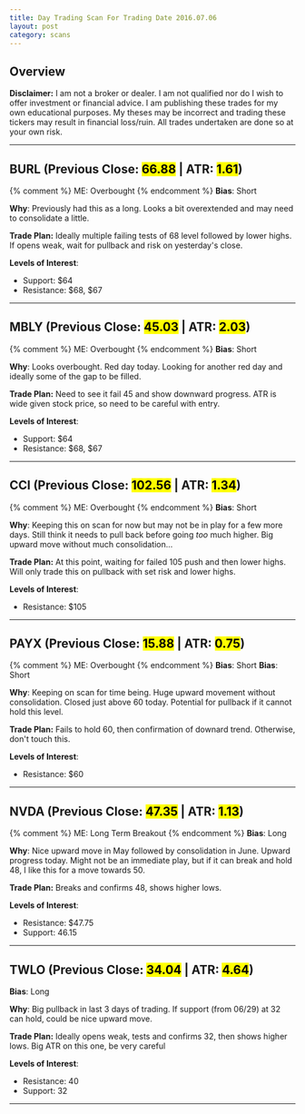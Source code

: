 ```yaml
---
title: Day Trading Scan For Trading Date 2016.07.06
layout: post
category: scans
---
```


Overview
--- 

**Disclaimer:** I am not a broker or dealer. I am not qualified nor do I wish to offer investment or financial advice. I am publishing these trades for my own educational purposes. My theses may be incorrect and trading these tickers may result in financial loss/ruin. All trades undertaken are done so at your own risk.

***

BURL (Previous Close: <mark>66.88</mark> | ATR: <mark>1.61</mark>)
---
{% comment %}
ME: Overbought
{% endcomment %}
**Bias**: Short

**Why**: Previously had this as a long. Looks a bit overextended and may need to consolidate a little.

**Trade Plan:** Ideally multiple failing tests of 68 level followed by lower highs. If opens weak, wait for pullback and risk on yesterday's close.

**Levels of Interest**:

* Support: $64
* Resistance: $68, $67

***

MBLY (Previous Close: <mark>45.03</mark> | ATR: <mark>2.03</mark>)
---
{% comment %}
ME: Overbought
{% endcomment %}
**Bias**: Short

**Why**: Looks overbought. Red day today. Looking for another red day and ideally some of the gap to be filled.

**Trade Plan:** Need to see it fail 45 and show downward progress. ATR is wide given stock price, so need to be careful with entry.

**Levels of Interest**:

* Support: $64
* Resistance: $68, $67

***

CCI (Previous Close: <mark>102.56</mark> | ATR: <mark>1.34</mark>)
---
{% comment %}
ME: Overbought
{% endcomment %}
**Bias**: Short

**Why**: Keeping this on scan for now but may not be in play for a few more days. Still think it needs to pull back before going *too* much higher. Big upward move without much consolidation...

**Trade Plan:** At this point, waiting for failed 105 push and then lower highs. Will only trade this on pullback with set risk and lower highs.

**Levels of Interest**:

* Resistance: $105

***

PAYX (Previous Close: <mark>15.88</mark> | ATR: <mark>0.75</mark>)
---
{% comment %}
ME: Overbought
{% endcomment %}
**Bias**: Short
**Bias**: Short

**Why**: Keeping on scan for time being. Huge upward movement without consolidation. Closed just above 60 today. Potential for pullback if it cannot hold this level.

**Trade Plan:** Fails to hold 60, then confirmation of downard trend. Otherwise, don't touch this.

**Levels of Interest**:

* Resistance: $60

***

NVDA (Previous Close: <mark>47.35</mark> | ATR: <mark>1.13</mark>)
---
{% comment %}
ME: Long Term Breakout
{% endcomment %}
**Bias**: Long

**Why**: Nice upward move in May followed by consolidation in June.  Upward progress today. Might not be an immediate play, but if it can break and hold 48, I like this for a move towards 50.

**Trade Plan:** Breaks and confirms 48, shows higher lows.

**Levels of Interest**:

* Resistance: $47.75
* Support: 46.15

***

TWLO (Previous Close: <mark>34.04</mark> | ATR: <mark>4.64</mark>)
---

**Bias**: Long

**Why**: Big pullback in last 3 days of trading. If support (from 06/29) at 32 can hold, could be nice upward move. 

**Trade Plan:** Ideally opens weak, tests and confirms 32, then shows higher lows. Big ATR on this one, be very careful

**Levels of Interest**:

* Resistance: 40
* Support: 32

***


